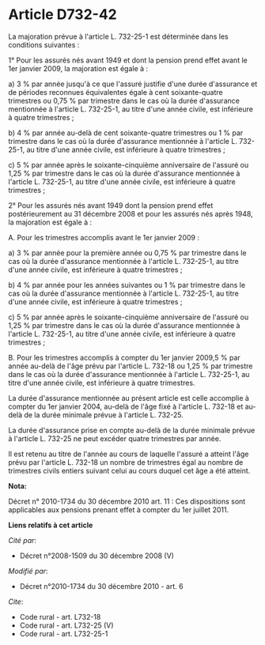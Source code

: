 # Article D732-42

La majoration prévue à l'article L. 732-25-1 est déterminée dans les conditions suivantes : 

1° Pour les assurés nés avant 1949 et dont la pension prend effet avant le 1er janvier 2009, la majoration est égale à : 

a) 3 % par année jusqu'à ce que l'assuré justifie d'une durée d'assurance et de périodes reconnues équivalentes égale à cent
soixante-quatre trimestres ou 0,75 % par trimestre dans le cas où la durée d'assurance mentionnée à l'article L. 732-25-1, au
titre d'une année civile, est inférieure à quatre trimestres ; 

b) 4 % par année au-delà de cent soixante-quatre trimestres ou 1 % par trimestre dans le cas où la durée d'assurance
mentionnée à l'article L. 732-25-1, au titre d'une année civile, est inférieure à quatre trimestres ; 

c) 5 % par année après le soixante-cinquième anniversaire de l'assuré ou 1,25 % par trimestre dans le cas où la durée
d'assurance mentionnée à l'article L. 732-25-1, au titre d'une année civile, est inférieure à quatre trimestres ; 

2° Pour les assurés nés avant 1949 dont la pension prend effet postérieurement au 31 décembre 2008 et pour les assurés nés
après 1948, la majoration est égale à : 

A. Pour les trimestres accomplis avant le 1er janvier 2009 : 

a) 3 % par année pour la première année ou 0,75 % par trimestre dans le cas où la durée d'assurance mentionnée à l'article L.
732-25-1, au titre d'une année civile, est inférieure à quatre trimestres ; 

b) 4 % par année pour les années suivantes ou 1 % par trimestre dans le cas où la durée d'assurance mentionnée à l'article L.
732-25-1, au titre d'une année civile, est inférieure à quatre trimestres ; 

c) 5 % par année après le soixante-cinquième anniversaire de l'assuré ou 1,25 % par trimestre dans le cas où la durée
d'assurance mentionnée à l'article L. 732-25-1, au titre d'une année civile, est inférieure à quatre trimestres ; 

B. Pour les trimestres accomplis à compter du 1er janvier 2009,5 % par année au-delà de l'âge prévu par l'article L. 732-18
ou 1,25 % par trimestre dans le cas où la durée d'assurance mentionnée à l'article L. 732-25-1, au titre d'une année civile,
est inférieure à quatre trimestres. 

La durée d'assurance mentionnée au présent article est celle accomplie à compter du 1er janvier 2004, au-delà de l'âge fixé à
l'article L. 732-18 et au-delà de la durée minimale prévue à l'article L. 732-25.

La durée d'assurance prise en compte au-delà de la durée minimale prévue à l'article L. 732-25 ne peut excéder quatre
trimestres par année. 

Il est retenu au titre de l'année au cours de laquelle l'assuré a atteint l'âge prévu par l'article L. 732-18 un nombre de
trimestres égal au nombre de trimestres civils entiers suivant celui au cours duquel cet âge a été atteint.

**Nota:**

Décret n° 2010-1734 du 30 décembre 2010 art. 11 : Ces dispositions sont applicables aux pensions prenant effet à compter du
1er juillet 2011.

**Liens relatifs à cet article**

_Cité par_:

  - Décret n°2008-1509 du 30 décembre 2008 (V)

_Modifié par_:

  - Décret n°2010-1734 du 30 décembre 2010 - art. 6

_Cite_:

  - Code rural - art. L732-18
  - Code rural - art. L732-25 (V)
  - Code rural - art. L732-25-1
